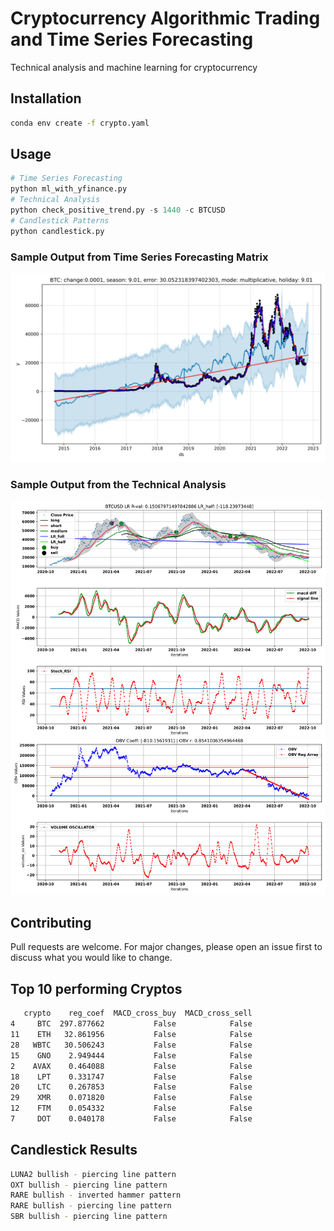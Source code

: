 # Cryptocurrency Algorithmic Trading and Time Series Forecasting

Technical analysis and machine learning for cryptocurrency

## Installation
```bash
conda env create -f crypto.yaml
```

## Usage

```python
# Time Series Forecasting
python ml_with_yfinance.py
# Technical Analysis
python check_positive_trend.py -s 1440 -c BTCUSD
# Candlestick Patterns
python candlestick.py
```
### Sample Output from Time Series Forecasting Matrix
![alt text](https://github.com/bszek213/cryptoML/blob/main/forecast_ML/BTC/BTC.png)

### Sample Output from the Technical Analysis
![alt text](https://github.com/bszek213/cryptoML/blob/main/technical_analysis/BTCUSD.svg)

## Contributing
Pull requests are welcome. For major changes, please open an issue first to discuss what you would like to change.

## Top 10 performing Cryptos
```bash
   crypto    reg_coef  MACD_cross_buy  MACD_cross_sell
4     BTC  297.877662           False            False
11    ETH   32.861956           False            False
28   WBTC   30.506243           False            False
15    GNO    2.949444           False            False
2    AVAX    0.464088           False            False
18    LPT    0.331747           False            False
20    LTC    0.267853           False            False
29    XMR    0.071820           False            False
12    FTM    0.054332           False            False
7     DOT    0.040178           False            False
```
## Candlestick Results
```bash
LUNA2 bullish - piercing line pattern
OXT bullish - piercing line pattern
RARE bullish - inverted hammer pattern
RARE bullish - piercing line pattern
SBR bullish - piercing line pattern
```
